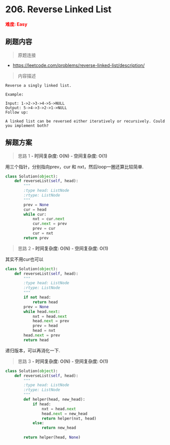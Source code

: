 # 206. Reverse Linked List

**<font color=red>难度: Easy</font>**

## 刷题内容

> 原题连接

* https://leetcode.com/problems/reverse-linked-list/description/

> 内容描述

```
Reverse a singly linked list.

Example:

Input: 1->2->3->4->5->NULL
Output: 5->4->3->2->1->NULL
Follow up:

A linked list can be reversed either iteratively or recursively. Could you implement both?
```

## 解题方案

> 思路 1
****- 时间复杂度: O(N)**** ****- 空间复杂度: O(1)****

用三个指针，分别指向prev，cur 和 nxt，然后loop一圈还算比较简单.


```python
class Solution(object):
    def reverseList(self, head):
        """
        :type head: ListNode
        :rtype: ListNode
        """
        prev = None 
        cur = head
        while cur:
            nxt = cur.next
            cur.next = prev
            prev = cur
            cur = nxt
        return prev
```

> 思路 2
****- 时间复杂度: O(N)**** ****- 空间复杂度: O(1)****

其实不用cur也可以

```python
class Solution(object):
    def reverseList(self, head):
        """
        :type head: ListNode
        :rtype: ListNode
        """
        if not head:
            return head
        prev = None
        while head.next:
            nxt = head.next
            head.next = prev
            prev = head
            head = nxt
        head.next = prev  
        return head
```

递归版本，可以再消化一下.

> 思路 3
****- 时间复杂度: O(N)**** ****- 空间复杂度: O(1)****

```python
class Solution(object):
    def reverseList(self, head):
        """
        :type head: ListNode
        :rtype: ListNode
        """
        def helper(head, new_head):
            if head:
                nxt = head.next
                head.next = new_head
                return helper(nxt, head)
            else:
                return new_head
                
        return helper(head, None)
```
